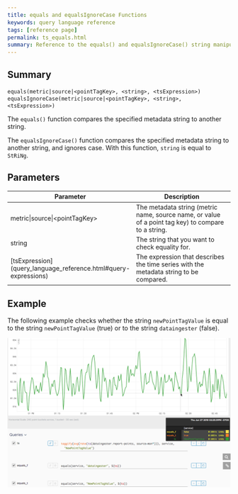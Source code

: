 ```yaml
---
title: equals and equalsIgnoreCase Functions
keywords: query language reference
tags: [reference page]
permalink: ts_equals.html
summary: Reference to the equals() and equalsIgnoreCase() string manipulation functions
---
```

## Summary
```
equals(metric|source|<pointTagKey>, <string>, <tsExpression>)
equalsIgnoreCase(metric|source|<pointTagKey>, <string>, <tsExpression>)
```
The `equals()` function compares the specified metadata string to another string.

The `equalsIgnoreCase()` function compares the specified metadata string to another string, and ignores case. With this function, `string` is equal to `StRiNg`.

## Parameters
<table style="width: 100%;">
<tbody>
<thead>
<tr><th width="30%">Parameter</th><th width="70%">Description</th></tr>
</thead>
<tr>
<td markdown="span">metric|source|&lt;pointTagKey&gt;</td>
<td>The metadata string (metric name, source name, or value of a point tag key) to compare to a string.</td></tr>
<tr>
<td markdown="span">string</td>
<td>The string that you want to check equality for.</td></tr>
<tr>
<td markdown="span"> [tsExpression](query_language_reference.html#query-expressions)</td>
<td>The expression that describes the time series with the metadata string to be compared.</td></tr>
</tbody>
</table>


## Example

The following example checks whether the string `newPointTagValue` is equal to the string `newPointTagValue` (true) or to the string `dataingester` (false).

![ts equals](images/ts_equals.png)
